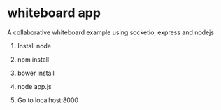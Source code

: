 # whiteboard app

A collaborative whiteboard example using socketio, express and nodejs

1. Install node

2. npm install

3. bower install

4. node app.js

5. Go to localhost:8000
